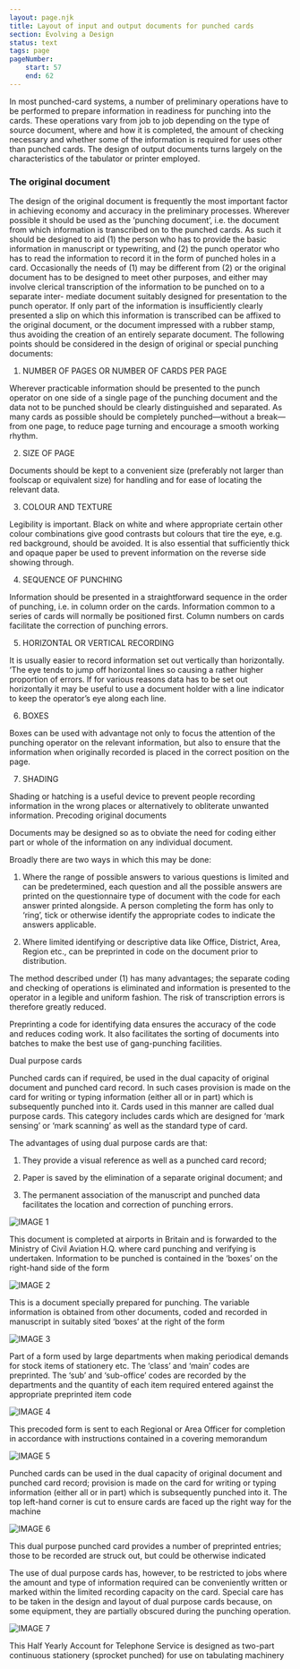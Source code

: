 ```yaml
---
layout: page.njk
title: Layout of input and output documents for punched cards
section: Evolving a Design
status: text
tags: page
pageNumber:
    start: 57
    end: 62
---
```


In most punched-card systems, a number of preliminary operations have to be performed to prepare information in readiness for punching into the cards. These operations vary from job to job depending on the type of source document, where and how it is completed, the amount of checking necessary and whether some of the information is required for uses other than punched cards. The design of output documents turns largely on the characteristics of the tabulator or printer employed.

### The original document

The design of the original document is frequently the most important factor in achieving economy and accuracy in the preliminary processes. Wherever possible it should be used as the ‘punching document’, i.e. the document from which information is transcribed on to the punched cards. As such it should be designed to aid (1) the person who has to provide the basic information in manuscript or typewriting, and (2) the punch operator who has to read the information to record it in the form of
punched holes in a card. Occasionally the needs of (1) may be different from (2) or the original document has to be designed to meet other purposes, and either may involve clerical transcription of the information to be punched on to a separate inter-
mediate document suitably designed for presentation to the punch operator. If only part of the information is insufficiently clearly presented a slip on which this information is transcribed can be affixed to the original document, or the document impressed with a rubber stamp, thus avoiding the creation of an entirely separate document. The following points should be considered in the design of original or special punching documents:

1. NUMBER OF PAGES OR NUMBER OF CARDS PER PAGE

Wherever practicable information should be presented to the punch operator on one side of a single page of the punching document and the data not to be punched should be clearly distinguished and separated. As many cards as possible should be completely punched—without a break—from one page, to reduce page turning and encourage a smooth working rhythm.

2. SIZE OF PAGE

Documents should be kept to a convenient size (preferably not larger than foolscap or equivalent size) for handling and for ease of locating the relevant data.

3. COLOUR AND TEXTURE

Legibility is important. Black on white and where appropriate certain other colour combinations give good contrasts but colours that tire the eye, e.g. red background, should be avoided. It is also essential that sufficiently thick and opaque paper be used to prevent information on the reverse side showing through.

4. SEQUENCE OF PUNCHING

Information should be presented in a straightforward sequence in the order of punching, i.e. in column order on the cards. Information common to a series of cards will normally be positioned first. Column numbers on cards facilitate the correction of punching errors.

5. HORIZONTAL OR VERTICAL RECORDING

It is usually easier to record information set out vertically than horizontally. ‘The eye tends to jump off horizontal lines so causing a rather higher proportion of errors. If for various reasons data has to be set out horizontally it may be useful to use a document holder with a line indicator to keep the operator’s eye along each line.

6. BOXES

Boxes can be used with advantage not only to focus the attention of the punching operator on the relevant information, but also to ensure that the information when originally recorded is placed in the correct position on the page.

7. SHADING

Shading or hatching is a useful device to prevent people recording information in the wrong places or alternatively to obliterate unwanted information.
Precoding original documents

Documents may be designed so as to obviate the need for coding either part or whole of the information on any individual document.

Broadly there are two ways in which this may be done:

1. Where the range of possible answers to various questions is limited and can be predetermined, each question and all the possible answers are printed on the questionnaire type of document with the code for each answer printed alongside. A person completing the form has only to ‘ring’, tick or otherwise identify the appropriate codes to indicate the answers applicable.

2. Where limited identifying or descriptive data like Office, District, Area, Region etc., can be preprinted in code on the document prior to distribution.

The method described under (1) has many advantages; the separate coding and checking of operations is eliminated and information is presented to the operator in a legible and uniform fashion. The risk of transcription errors is therefore greatly reduced.

Preprinting a code for identifying data ensures the accuracy of the code and reduces coding work. It also facilitates the sorting of documents into batches to make the best use of gang-punching facilities.

Dual purpose cards

Punched cards can if required, be used in the dual capacity of original document and punched card record. In such cases provision is made on the card for writing or typing information (either all or in part) which is subsequently punched into it. Cards used in this manner are called dual purpose cards. This category includes cards which are designed for ‘mark sensing’ or ‘mark scanning’ as well as the standard type of card.

The advantages of using dual purpose cards are that:

1. They provide a visual reference as well as a punched card record;

2. Paper is saved by the elimination of a separate original document; and

3. The permanent association of the manuscript and punched data facilitates the location and correction of punching errors.

![IMAGE 1](https://www.fillmurray.com/g/500/501)

This document is completed at airports in Britain and is forwarded to the Ministry of Civil Aviation H.Q. where card punching and verifying is undertaken. Information to be punched is contained in the ‘boxes’ on the right-hand side of the form

![IMAGE 2](https://www.fillmurray.com/g/500/502)

This is a document specially prepared for punching. The variable information is obtained from other documents, coded and recorded in manuscript in suitably sited ‘boxes’ at the right of the form

![IMAGE 3](https://www.fillmurray.com/g/500/503)

Part of a form used by large departments when making periodical demands for stock items of stationery etc. The ‘class’ and ‘main’ codes are preprinted. The ‘sub’ and ‘sub-office’ codes are recorded by the departments and the quantity of each item required entered against the appropriate preprinted item code

![IMAGE 4](https://www.fillmurray.com/g/500/504)

This precoded form is sent to each Regional or Area Officer for completion in accordance
with instructions contained in a covering memorandum

![IMAGE 5](https://www.fillmurray.com/g/500/505)

Punched cards can be used in the dual capacity of original document and punched card record; provision is made on the card for writing or typing information (either all or in part) which is subsequently punched into it. The top left-hand corner is cut to ensure cards are faced up the right way for the machine

![IMAGE 6](https://www.fillmurray.com/g/500/506)

This dual purpose punched card provides a number of preprinted entries; those to be recorded are struck out, but could be otherwise indicated

The use of dual purpose cards has, however, to be restricted to jobs where the amount and type of information required can be conveniently written or marked within the limited recording capacity on the card. Special care has to be taken in the design and layout of dual purpose cards because, on some equipment, they are partially obscured during the punching operation.

![IMAGE 7](https://www.fillmurray.com/g/500/507)

This Half Yearly Account for Telephone Service is designed as two-part continuous stationery (sprocket punched) for use on tabulating machinery
